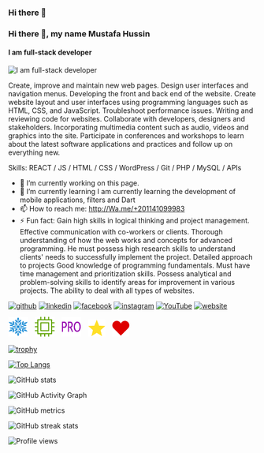 ### Hi there 👋

<!--
**MR-mustafa-hussin/MR-mustafa-hussin** is a ✨ _special_ ✨ repository because its `README.md` (this file) appears on your GitHub profile.

Here are some ideas to get you started:

- 🔭 I’m currently working on ...
- 🌱 I’m currently learning ...
- 👯 I’m looking to collaborate on ...
- 🤔 I’m looking for help with ...
- 💬 Ask me about ...
- 📫 How to reach me: ...
- 😄 Pronouns: ...
- ⚡ Fun fact: ...
-->

### Hi there 👋, my name  Mustafa Hussin
#### I am  full-stack developer
![I am  full-stack developer](https://avatars.githubusercontent.com/u/100322954?s=400&u=0d8fd149384a49a48ff4e1faeca6c26748b7fe97&v=4)

Create, improve and maintain new web pages.
     Design user interfaces and navigation menus.
     Developing the front and back end of the website.
     Create website layout and user interfaces using programming languages such as HTML, CSS, and JavaScript.
     Troubleshoot performance issues.
     Writing and reviewing code for websites.
     Collaborate with developers, designers and stakeholders.
     Incorporating multimedia content such as audio, videos and graphics into the site.
     Participate in conferences and workshops to learn about the latest software applications and practices and follow up on everything new.

Skills:  REACT / JS / HTML / CSS / WordPress / Git / PHP / MySQL / APIs

- 🔭 I’m currently working on this page. 
- 🌱 I’m currently learning I am currently learning the development of mobile applications, filters and Dart 
- 📫 How to reach me: http://Wa.me/+201141099983 
- ⚡ Fun fact: Gain high skills in logical thinking and project management. Effective communication with co-workers or clients. Thorough understanding of how the web works and concepts for advanced programming. He must possess high research skills to understand clients' needs to successfully implement the project. Detailed approach to projects Good knowledge of programming fundamentals. Must have time management and prioritization skills. Possess analytical and problem-solving skills to identify areas for improvement in various projects. The ability to deal with all types of websites. 


[<img src='https://cdn.jsdelivr.net/npm/simple-icons@3.0.1/icons/github.svg' alt='github' height='40'>](https://github.com/MR-mustafa-hussin)  [<img src='https://cdn.jsdelivr.net/npm/simple-icons@3.0.1/icons/linkedin.svg' alt='linkedin' height='40'>](https://www.linkedin.com/in/https://www.linkedin.com/in/dv-mustafa-hussein-53228678//)  [<img src='https://cdn.jsdelivr.net/npm/simple-icons@3.0.1/icons/facebook.svg' alt='facebook' height='40'>](https://www.facebook.com/https://www.facebook.com/ogcodingwme)  [<img src='https://cdn.jsdelivr.net/npm/simple-icons@3.0.1/icons/instagram.svg' alt='instagram' height='40'>](https://www.instagram.com/https://www.instagram.com/ogcoding2023//)  [<img src='https://cdn.jsdelivr.net/npm/simple-icons@3.0.1/icons/youtube.svg' alt='YouTube' height='40'>](https://www.youtube.com/channel/https://www.youtube.com/channel/UCaIFxw_u90GHdABbHWUASuw)  [<img src='https://cdn.jsdelivr.net/npm/simple-icons@3.0.1/icons/icloud.svg' alt='website' height='40'>](https://og-coding.alnada-landscaping.com)  

<a href='https://archiveprogram.github.com/'><img src='https://raw.githubusercontent.com/acervenky/animated-github-badges/master/assets/acbadge.gif' width='40' height='40'></a> <a href='https://docs.github.com/en/developers'><img src='https://raw.githubusercontent.com/acervenky/animated-github-badges/master/assets/devbadge.gif' width='40' height='40'></a> <a href='https://github.com/pricing'><img src='https://raw.githubusercontent.com/acervenky/animated-github-badges/master/assets/pro.gif' width='40' height='40'></a> <a href='https://stars.github.com/'><img src='https://raw.githubusercontent.com/acervenky/animated-github-badges/master/assets/starbadge.gif' width='35' height='35'></a> <a href='https://docs.github.com/en/github/supporting-the-open-source-community-with-github-sponsors'><img src='https://raw.githubusercontent.com/acervenky/animated-github-badges/master/assets/sponsorbadge.gif' width='35' height='35'></a> 

[![trophy](https://github-profile-trophy.vercel.app/?username=MR-mustafa-hussin)](https://github.com/ryo-ma/github-profile-trophy)

[![Top Langs](https://github-readme-stats.vercel.app/api/top-langs/?username=MR-mustafa-hussin)](https://github.com/anuraghazra/github-readme-stats)

![GitHub stats](https://github-readme-stats.vercel.app/api?username=MR-mustafa-hussin&show_icons=true&count_private=true)  

![GitHub Activity Graph](https://activity-graph.herokuapp.com/graph?username=MR-mustafa-hussin)  

![GitHub metrics](https://metrics.lecoq.io/MR-mustafa-hussin)  

![GitHub streak stats](https://streak-stats.demolab.com/?user=MR-mustafa-hussin)  

![Profile views](https://gpvc.arturio.dev/MR-mustafa-hussin)  
